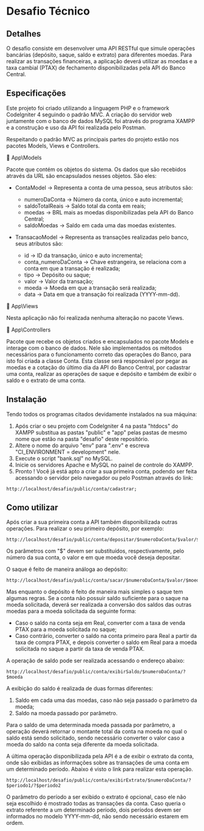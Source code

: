 # Desafio Técnico

## Detalhes

O desafio consiste em desenvolver uma API RESTful que simule operações bancárias (depósito, saque, saldo e extrato) para diferentes moedas. Para realizar as transações financeiras, a aplicação deverá utilizar as moedas e a taxa cambial (PTAX) de fechamento disponibilizadas pela API do Banco Central.

## Especificações

Este projeto foi criado utilizando a linguagem PHP e o framework CodeIgniter 4 seguindo o padrão MVC. A criação do servidor web juntamente com o banco de dados MySQL foi através do programa XAMPP e a construção e uso da API foi realizada pelo Postman.

Respeitando o padrão MVC as principais partes do projeto estão nos pacotes Models, Views e Controllers.

📁 App\Models

Pacote que contém os objetos do sistema. Os dados que são recebidos através da URL são encapsulados nesses objetos. São eles:

* ContaModel -> Representa a conta de uma pessoa, seus atributos são: 
    * numeroDaConta -> Número da conta, único e auto incremental;
    * saldoTotalReais -> Saldo total da conta em reais;
    * moedas -> BRL mais as moedas disponibilizadas pela API do Banco Central;
    * saldoMoedas -> Saldo em cada uma das moedas existentes.

* TransacaoModel -> Representa as transações realizadas pelo banco, seus atributos são:
    * id -> ID da transação, único e auto incremental;
    * conta_numeroDaConta -> Chave estrangeira, se relaciona com a conta em que a transação é realizada;
    * tipo -> Depósito ou saque;
    * valor -> Valor da transação;
    * moeda -> Moeda em que a transação será realizada;
    * data -> Data em que a transação foi realizada (YYYY-mm-dd).

📁 App\Views

Nesta aplicação não foi realizada nenhuma alteração no pacote Views.

📁 App\Controllers

Pacote que recebe os objetos criados e encapsulados no pacote Models e interage com o banco de dados. Nele são implementados os métodos necessários para o funcionamento correto das operações do Banco, para isto foi criada a classe Conta. Esta classe será responsável por pegar as moedas e a cotação do último dia da API do Banco Central, por cadastrar uma conta, realizar as operações de saque e depósito e também de exibir o saldo e o extrato de uma conta.

## Instalação

Tendo todos os programas citados devidamente instalados na sua máquina:

1. Após criar o seu projeto com CodeIgniter 4 na pasta "htdocs" do XAMPP substitua as pastas "public" e "app" pelas pastas de mesmo nome que estão na pasta "desafio" deste repositório.
2. Altere o nome do arquivo "env" para ".env" e escreva "CI_ENVIRONMENT = development" nele.
3. Execute o script "bank.sql" no MySQL.
4. Inicie os servidores Apache e MySQL no painel de controle do XAMPP.
5. Pronto ! Você já está apto a criar a sua primeira conta, podendo ser feita acessando o servidor pelo navegador ou pelo Postman através do link:

```
http://localhost/desafio/public/conta/cadastrar;
```

## Como utilizar

Após criar a sua primeira conta a API também disponibilizada outras operações. Para realizar o seu primeiro depósito, por exemplo:

```
http://localhost/desafio/public/conta/depositar/$numeroDaConta/$valor/$moeda
```

Os parâmetros com "$" devem ser substituídos, respectivamente, pelo número da sua conta, o valor e em que moeda você deseja depositar.

O saque é feito de maneira análoga ao depósito:

```
http://localhost/desafio/public/conta/sacar/$numeroDaConta/$valor/$moeda
```

Mas enquanto o depósito é feito de maneira mais simples o saque tem algumas regras. Se a conta não possuir saldo suficiente para o saque na moeda solicitada, deverá ser realizada a conversão dos saldos das outras moedas para a moeda solicitada da seguinte forma:
* Caso o saldo na conta seja em Real, converter com a taxa de venda PTAX
para a moeda solicitada no saque;
* Caso contrário, converter o saldo na conta primeiro para Real a partir da
taxa de compra PTAX, e depois converter o saldo em Real para a moeda
solicitada no saque a partir da taxa de venda PTAX.

A operação de saldo pode ser realizada acessando o endereço abaixo:

```
http://localhost/desafio/public/conta/exibirSaldo/$numeroDaConta/?$moeda
```

A exibição do saldo é realizada de duas formas diferentes:
1. Saldo em cada uma das moedas, caso não seja passado o parâmetro da moeda;
1. Saldo na moeda passado por parâmetro.

Para o saldo de uma determinada moeda passada por parâmetro, a operação deverá retornar o montante total da conta na moeda no qual o saldo está sendo solicitado, sendo necessário converter o valor caso a moeda do saldo na conta seja diferente da moeda solicitada.

A última operação disponibilizada pela API é a de exibir o extrato da conta, onde são exibidas as informações sobre as transações de uma conta em um determinado período. Abaixo é visto o link para realizar esta operação.


```
http://localhost/desafio/public/conta/exibirExtrato/$numeroDaConta/?$periodo1/?$periodo2
```

O parâmetro do período a ser exibido o extrato é opcional, caso ele não seja escolhido é mostrado todas as transações da conta. Caso queria o extrato referente a um determinado período, dois períodos devem ser informados no modelo YYYY-mm-dd, não sendo necessário estarem em ordem.
